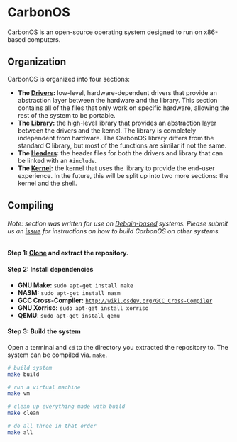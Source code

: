 # CarbonOS
CarbonOS is an open-source operating system designed to run on x86-based computers.

## Organization
CarbonOS is organized into four sections:
* **The [Drivers](drivers):** low-level, hardware-dependent drivers that provide an abstraction layer between the hardware and the library. This section contains all of the files that only work on specific hardware, allowing the rest of the system to be portable.
* **The [Library](library):** the high-level library that provides an abstraction layer between the drivers and the kernel. The library is completely independent from hardware. The CarbonOS library differs from the standard C library, but most of the functions are similar if not the same.
* **The [Headers](include):** the header files for both the drivers and library that can be linked with an `#include`.
* **The [Kernel](kernel):** the kernel that uses the library to provide the end-user experience. In the future, this will be split up into two more sections: the kernel and the shell.

## Compiling
###### Note: section was written for use on [Debain-based](https://www.debian.org) systems. Please submit us an [issue](issues) for instructions on how to build CarbonOS on other systems.

#### Step 1: [Clone](https://github.com/DavidAylaian/CarbonOS/archive/master.zip) and extract the repository.

#### Step 2: Install dependencies
* **GNU Make:** `sudo apt-get install make`
* **NASM:** `sudo apt-get install nasm`
* **GCC Cross-Compiler:** [`http://wiki.osdev.org/GCC_Cross-Compiler`](http://wiki.osdev.org/GCC_Cross-Compiler)
* **GNU Xorriso:** `sudo apt-get install xorriso`
* **QEMU**: `sudo apt-get install qemu`

#### Step 3: Build the system
Open a terminal and `cd` to the directory you extracted the repository to. The system can be compiled via. `make`.
```bash
# build system
make build

# run a virtual machine
make vm

# clean up everything made with build
make clean

# do all three in that order
make all
```
